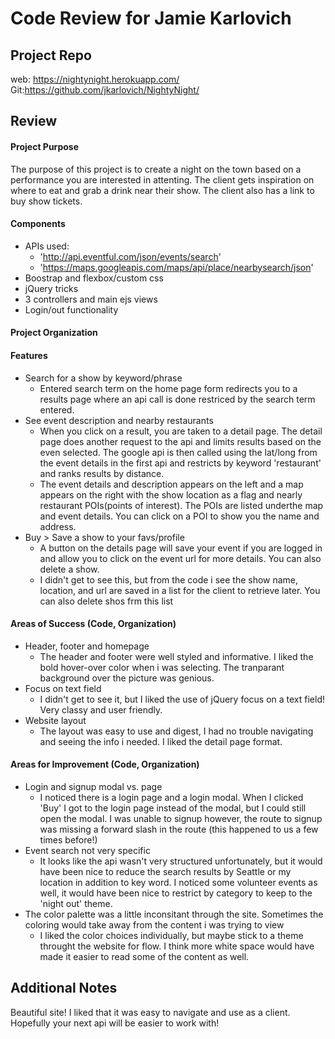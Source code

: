 # Code Review for Jamie Karlovich

## Project Repo

web: https://nightynight.herokuapp.com/
Git:https://github.com/jkarlovich/NightyNight/

## Review

#### Project Purpose

The purpose of this project is to create a night on the town based on a performance you are interested in attenting. The client gets inspiration on where to eat and grab a drink near their show. The client also has a link to buy show tickets.

#### Components
* APIs used: 
  * 'http://api.eventful.com/json/events/search'
  * 'https://maps.googleapis.com/maps/api/place/nearbysearch/json'
* Boostrap and flexbox/custom css
* jQuery tricks
* 3 controllers and main ejs views
* Login/out functionality

#### Project Organization

#### Features

* Search for a show by keyword/phrase
  * Entered search term on the home page form redirects you to a results page where an api call is done restriced by the search term entered.
* See event description and nearby restaurants
  * When you click on a result, you are taken to a detail page. The detail page does another request to the api and limits results based on the even selected. The google api is then called using the lat/long from the event details in the first api and restricts by keyword 'restaurant' and ranks results by distance.
  * The event details and description appears on the left and a map appears on the right with the show location as a flag and nearly restaurant POIs(points of interest). The POIs are listed underthe map and event details. You can click on a POI to show you the name and address.
* Buy > Save a show to your favs/profile
  * A button on the details page will save your event if you are logged in and allow you to click on the event url for more details. You can also delete a show.
  * I didn't get to see this, but from the code i see the show name, location, and url are saved in a list for the client to retrieve later. You can also delete shos frm this list

#### Areas of Success (Code, Organization)

* Header, footer and homepage
  * The header and footer were well styled and informative. I liked the bold hover-over color when i was selecting. The tranparant background over the picture was genious.
* Focus on text field
  * I didn't get to see it, but I liked the use of jQuery focus on a text field! Very classy and user friendly.
* Website layout
  * The layout was easy to use and digest, I  had no trouble navigating and seeing the info i needed. I liked the detail page format.

#### Areas for Improvement (Code, Organization)

* Login and signup modal vs. page
  * I noticed there is a login page and a login modal. When I clicked 'Buy' I got to the login page instead of the modal, but I could still open the modal. I was unable to signup however, the route to signup was missing a forward slash in the route (this happened to us a few times before!)
* Event search not very specific
  * It looks like the api wasn't very structured unfortunately, but it would have been nice to reduce the search results by Seattle or my location in addition to key word. I noticed some volunteer events as well, it would have been nice to restrict by category to keep to the 'night out' theme.
* The color palette was a little inconsitant through the site. Sometimes the coloring would take away from the content i was trying to view
  * I liked the color choices individually, but maybe stick to a theme throught the website for flow. I think more white space would have made it easier to read some of the content as well.

## Additional Notes

Beautiful site! I liked that it was easy to navigate and use as a client. Hopefully your next api will be easier to work with!
